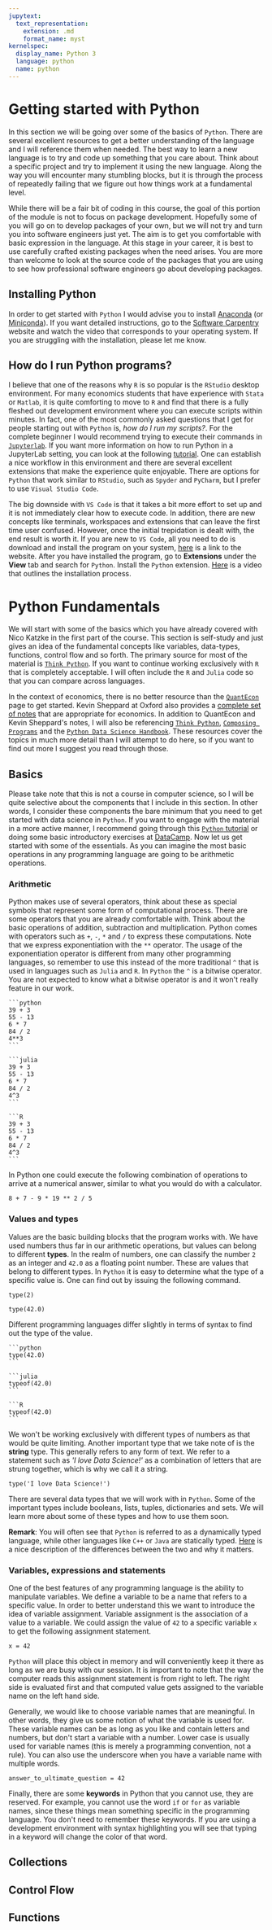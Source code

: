 ```yaml
---
jupytext:
  text_representation:
    extension: .md
    format_name: myst
kernelspec:
  display_name: Python 3
  language: python
  name: python
---
```


# Getting started with Python

In this section we will be going over some of the basics of `Python`. There are several excellent resources to get a better understanding of the language and I will reference them when needed. The best way to learn a new language is to try and code up something that you care about. Think about a specific project and try to implement it using the new language. Along the way you will encounter many stumbling blocks, but it is through the process of repeatedly failing that we figure out how things work at a fundamental level.

While there will be a fair bit of coding in this course, the goal of this portion of the module is not to focus on package development. Hopefully some of you will go on to develop packages of your own, but we will not try and turn you into software engineers just yet. The aim is to get you comfortable with basic expression in the language. At this stage in your career, it is best to use carefully crafted existing packages when the need arises. You are more than welcome to look at the source code of the packages that you are using to see how professional software engineers go about developing packages. 

## Installing Python

In order to get started with `Python` I would advise you to install [Anaconda](https://www.anaconda.com/products/individual) (or [Miniconda](https://docs.conda.io/en/latest/miniconda.html)). If you want detailed instructions, go to the [Software Carpentry](https://swcarpentry.github.io/python-novice-gapminder/setup.html) website and watch the video that corresponds to your operating system. If you are struggling with the installation, please let me know. 

## How do I run Python programs?

I believe that one of the reasons why `R` is so popular is the `RStudio` desktop environment. For many economics students that have experience with `Stata` or `Matlab`, it is quite comforting to move to `R` and find that there is a fully fleshed out development environment where you can execute scripts within minutes. In fact, one of the most commonly asked questions that I get for people starting out with `Python` is, *how do I run my scripts?*. For the complete beginner I would recommend trying to execute their commands in [`Jupyterlab`](https://jupyter.org/install.html). If you want more information on how to run Python in a JupyterLab setting, you can look at the following [tutorial](https://swcarpentry.github.io/python-novice-gapminder/01-run-quit/index.html). One can establish a nice workflow in this environment and there are several excellent extensions that make the experience quite enjoyable. There are options for `Python` that work similar to `RStudio`, such as `Spyder` and `PyCharm`, but I prefer to use `Visual Studio Code`. 

The big downside with `VS Code` is that it takes a bit more effort to set up and it is not immediately clear how to execute code. In addition, there are new concepts like terminals, workspaces and extensions that can leave the first time user confused. However, once the initial trepidation is dealt with, the end result is worth it. If you are new to `VS Code`, all you need to do is download and install the program on your system, [here](https://code.visualstudio.com/) is a link to the website. After you have installed the program, go to **Extensions** under the **View** tab and search for `Python`. Install the `Python` extension. [Here](https://www.youtube.com/watch?v=CH3IOVGLCAQ&list=PLVR_rJLcetzkqoeuhpIXmG9uQCtSoGBz1&index=1) is a video that outlines the installation process. 

# Python Fundamentals

We will start with some of the basics which you have already covered with Nico Katzke in the first part of the course. This section is self-study and just gives an idea of the fundamental concepts like variables, data-types, functions, control flow and so forth. The primary source for most of the material is [`Think Python`](http://greenteapress.com/thinkpython2/html/index.html). If you want to continue working exclusively with `R` that is completely acceptable. I will often include the `R` and `Julia` code so that you can compare across languages. 

In the context of economics, there is no better resource than the [`QuantEcon`](https://python.quantecon.org/) page to get started. Kevin Sheppard at Oxford also provides a [complete set of notes](https://www.kevinsheppard.com/files/teaching/python/notes/python_introduction_2020.pdf) that are appropriate for economics. In addition to QuantEcon and Kevin Sheppard's notes, I will also be referencing [`Think Python`](http://greenteapress.com/thinkpython2/html/index.html), [`Composing Programs`](https://composingprograms.com/) and the [`Python Data Science Handbook`](https://github.com/jakevdp/PythonDataScienceHandbook). These resources cover the topics in much more detail than I will attempt to do here, so if you want to find out more I suggest you read through those.

## Basics 

Please take note that this is not a course in computer science, so I will be quite selective about the components that I include in this section. In other words, I consider these components the bare minimum that you need to get started with data science in `Python`. If you want to engage with the material in a more active manner, I recommend going through this [`Python` tutorial](https://www.learnpython.org/) or doing some basic introductory exercises at [DataCamp](https://www.datacamp.com/). Now let us get started with some of the essentials. As you can imagine the most basic operations in any programming language are going to be arithmetic operations. 

### Arithmetic

Python makes use of several operators, think about these as special symbols that represent some form of computational process. There are some operators that you are already comfortable with. Think about the basic operations of addition, subtraction and multiplication. Python comes with operators such as `+`, `-`, `*` and `/` to express these computations. Note that we express exponentiation with the `**` operator. The usage of the exponentiation operator is different from many other programming languages, so remember to use this instead of the more traditional `^` that is used in languages such as `Julia` and `R`. In `Python` the `^` is a bitwise operator. You are not expected to know what a bitwise operator is and it won't really feature in our work. 

````{tab} Python
```python
39 + 3
55 - 13
6 * 7
84 / 2
4**3
```
````
````{tab} Julia
```julia
39 + 3
55 - 13
6 * 7
84 / 2
4^3
```
````
````{tab} R
```R
39 + 3
55 - 13
6 * 7
84 / 2
4^3
```
````

In Python one could execute the following combination of operations to arrive at a numerical answer, similar to what you would do with a calculator. 

```{code-cell} python
8 + 7 - 9 * 19 ** 2 / 5
```

### Values and types

Values are the basic building blocks that the program works with. We have used numbers thus far in our arithmetic operations, but values can belong to different **types**. In the realm of numbers, one can classify the number `2` as an integer and `42.0` as a floating point number. These are values that belong to different types. In `Python` it is easy to determine what the type of a specific value is. One can find out by issuing the following command. 

```{code-cell} python
type(2)
```

```{code-cell} python
type(42.0)
```
Different programming languages differ slightly in terms of syntax to find out the type of the value. 

````{tab} Python
```python
type(42.0)
```
````
````{tab} Julia
```julia
typeof(42.0)
```
````
````{tab} R
```R
typeof(42.0)
```
````

We won't be working exclusively with different types of numbers as that would be quite limiting. Another important type that we take note of is the **string** type. This generally refers to any form of text. We refer to a statement such as *'I love Data Science!'* as a combination of letters that are strung together, which is why we call it a string. 

```{code-cell} python
type('I love Data Science!')
```

There are several data types that we will work with in `Python`. Some of the important types include booleans, lists, tuples, dictionaries and sets. We will learn more about some of these types and how to use them soon. 

**Remark**: You will often see that `Python` is referred to as a dynamically typed language, while other languages like `C++` or `Java` are statically typed. [Here](https://realpython.com/lessons/dynamic-vs-static/) is a nice description of the differences between the two and why it matters.  

### Variables, expressions and statements

One of the best features of any programming language is the ability to manipulate variables. We define a variable to be a name that refers to a specific value. In order to better understand this we want to introduce the idea of variable assignment. Variable assignment is the association of a value to a variable. We could assign the value of `42` to a specific variable `x` to get the following assignment statement. 

```{code-cell} python
x = 42
```
`Python` will place this object in memory and will conveniently keep it there as long as we are busy with our session. It is important to note that the way the computer reads this assignment statement is from right to left. The right side is evaluated first and that computed value gets assigned to the variable name on the left hand side. 

Generally, we would like to choose variable names that are meaningful. In other words, they give us some notion of what the variable is used for. These variable names can be as long as you like and contain letters and numbers, but don't start a variable with a number. Lower case is usually used for variable names (this is merely a programming convention, not a rule). You can also use the underscore when you have a variable name with multiple words. 

```{code-cell} python
answer_to_ultimate_question = 42
```

Finally, there are some **keywords** in Python that you cannot use, they are reserved. For example, you cannot use the word `if` or `for` as variable names, since these things mean something specific in the programming language. You don't need to remember these keywords. If you are using a development environment with syntax highlighting you will see that typing in a keyword will change the color of that word. 


## Collections 

## Control Flow

## Functions